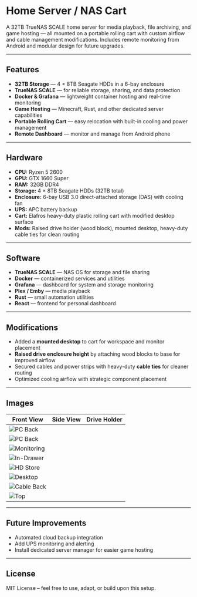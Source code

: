 # Home Server / NAS Cart

A 32TB TrueNAS SCALE home server for media playback, file archiving, and game hosting — all mounted on a portable rolling cart with custom airflow and cable management modifications. Includes remote monitoring from Android and modular design for future upgrades.

---

## Features
- **32TB Storage** — 4 × 8TB Seagate HDDs in a 6-bay enclosure
- **TrueNAS SCALE** — for reliable storage, sharing, and data protection
- **Docker & Grafana** — lightweight container hosting and real-time monitoring
- **Game Hosting** — Minecraft, Rust, and other dedicated server capabilities
- **Portable Rolling Cart** — easy relocation with built-in cooling and power management
- **Remote Dashboard** — monitor and manage from Android phone

---

## Hardware
- **CPU:** Ryzen 5 2600  
- **GPU:** GTX 1660 Super  
- **RAM:** 32GB DDR4  
- **Storage:** 4 × 8TB Seagate HDDs (32TB total)  
- **Enclosure:** 6-bay USB 3.0 direct-attached storage (DAS) with cooling fan  
- **UPS:** APC battery backup  
- **Cart:** Elafros heavy-duty plastic rolling cart with modified desktop surface  
- **Mods:** Raised drive holder (wood block), mounted desktop, heavy-duty cable ties for clean routing

---

## Software
- **TrueNAS SCALE** — NAS OS for storage and file sharing
- **Docker** — containerized services and utilities
- **Grafana** — dashboard for system and storage monitoring
- **Plex / Emby** — media playback
- **Rust** — small automation utilities
- **React** — frontend for personal dashboard

---

## Modifications
- Added a **mounted desktop** to cart for workspace and monitor placement
- **Raised drive enclosure height** by attaching wood blocks to base for improved airflow
- Secured cables and power strips with heavy-duty **cable ties** for cleaner routing
- Optimized cooling airflow with strategic component placement

---

## Images
| Front View | Side View | Drive Holder |
|------------|-----------|--------------|
|![PC Back](https://github.com/user-attachments/assets/1032be6e-f000-4d00-b269-3444412fb2b2)|
|![PC Back](https://github.com/user-attachments/assets/1032be6e-f000-4d00-b269-3444412fb2b2)|
|![Monitoring](https://github.com/user-attachments/assets/5eadf46e-f2ba-4b77-94d6-3fb066d87902)|
|![In-Drawer](https://github.com/user-attachments/assets/b6091925-a290-450c-bbf5-9d1ebd95ce44)|
|![HD Store](https://github.com/user-attachments/assets/c7ff7e24-da37-44fe-8aad-4b4de6c0193a)|
|![Desktop](https://github.com/user-attachments/assets/02ed2826-8721-4b02-8cf8-830d8e8e128b)|
|![Cable Back](https://github.com/user-attachments/assets/447e7e8d-d5ab-4ee8-bcaf-6f02e8a9a131)|
|![Top](https://github.com/user-attachments/assets/97a3c2c8-f047-4171-9b95-e65341021817)|

---

## Future Improvements
- Automated cloud backup integration
- Add UPS monitoring and alerting
- Install dedicated server manager for easier game hosting

---

## License
MIT License – feel free to use, adapt, or build upon this setup.
